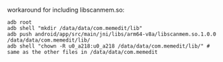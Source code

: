 workaround for including libscanmem.so: 

```
adb root
adb shell "mkdir /data/data/com.memedit/lib"
adb push android/app/src/main/jni/libs/arm64-v8a/libscanmem.so.1.0.0 /data/data/com.memedit/lib/
adb shell "chown -R u0_a218:u0_a218 /data/data/com.memedit/lib/" # same as the other files in /data/data/com.memedit
```